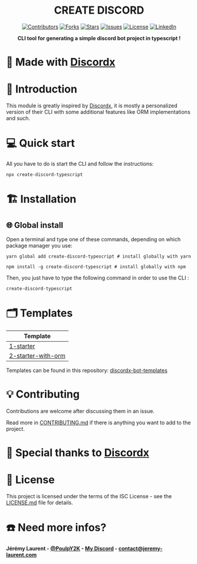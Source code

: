 <div>
    <h1 align="center">
        CREATE DISCORD
    </h1>
  <p align="center">
        <a href="https://github.com/PoulpY2K/discordx-prisma-ts/graphs/contributors"
          ><img
            src="https://img.shields.io/github/contributors/PoulpY2K/discordx-prisma-ts"
            alt="Contributors"
        /></a>
        <a href="https://github.com/PoulpY2K/discordx-prisma-ts/network/members"
          ><img
            src="https://img.shields.io/github/forks/PoulpY2K/discordx-prisma-ts"
            alt="Forks"
        /></a>
        <a href="https://github.com/PoulpY2K/discordx-prisma-ts/stargazers"
          ><img
            src="https://img.shields.io/github/stars/PoulpY2K/discordx-prisma-ts"
            alt="Stars"
        /></a>
        <a href="https://github.com/PoulpY2K/discordx-prisma-ts/issues"
          ><img
            src="https://img.shields.io/github/issues/PoulpY2K/discordx-prisma-ts"
            alt="Issues"
        /></a>
        <a href="https://github.com/PoulpY2K/discordx-prisma-ts/blob/main/LICENSE.txt"
          ><img
            src="https://img.shields.io/github/license/PoulpY2K/discordx-prisma-ts"
            alt="License"
        /></a>
       <a href="https://www.linkedin.com/in/j%C3%A9r%C3%A9my-laurent-0986981b8/"
          ><img
            src="https://img.shields.io/badge/-LinkedIn-black?logo=linkedin&colorB=555"
            alt="LinkedIn"
        /></a>
  </p>
  <p align="center">
    <b> CLI tool for generating a simple discord bot project in typescript !</b>
  </p>
</div>

# 🔨 Made with [Discordx](https://github.com/discordx-ts/discordx/)

# 📖 Introduction

This module is greatly inspired by [Discordx](https://github.com/discordx-ts/discordx/), it is mostly a personalized
version of their CLI with some additional features like ORM implementations and such.

# 💻 Quick start

All you have to do is start the CLI and follow the instructions:

```SH
npx create-discord-typescript
```

# 🏗 Installation

## 🌐 Global install

Open a terminal and type one of these commands, depending on which package manager you use:

```SH
yarn global add create-discord-typescript # install globally with yarn
```

```SH
npm install -g create-discord-typescript # install globally with npm
```

Then, you just have to type the following command in order to use the CLI :

```SH
create-discord-typescript
```

# 🗂 Templates

| Template                                                                                              |
|-------------------------------------------------------------------------------------------------------|
| [1-starter](https://github.com/PoulpY2K/discordx-bot-templates/tree/main/1-starter)                   |
| [2-starter-with-orm](https://github.com/PoulpY2K/discordx-bot-templates/tree/main/2-starter-with-orm) |

Templates can be found in this repository: [discordx-bot-templates](https://github.com/PoulpY2K/discordx-bot-templates)

# 💡 Contributing

Contributions are welcome after discussing them in an issue.

Read more in [CONTRIBUTING.md](./CONTRIBUTING.md) if there is anything you want to add to the project.

# 💖 Special thanks to [Discordx](https://github.com/discordx-ts/discordx/)

# 📄 License

This project is licensed under the terms of the ISC License - see the [LICENSE.md](./LICENSE.md) file for details.

# ☎️ Need more infos?

#### Jérémy Laurent - [@PoulpY2K](https://twitter.com/PoulpY2K) - [My Discord](https://discordapp.com/users/153168748461686785) - contact@jeremy-laurent.com
